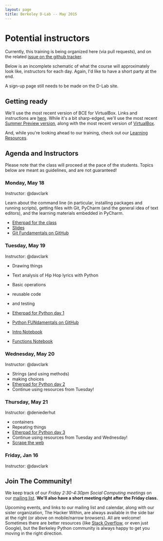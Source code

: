 ```yaml
---
layout: page
title: Berkeley D-Lab -- May 2015
---
```

# Potential instructors

Currently, this training is being organized here (via pull requests), and on the
related [issue on the github
tracker](https://github.com/dlab-berkeley/python-berkeley/issues/37).

Below is an incomplete schematic of what the course will approximately look like,
instructors for each day. Again, I'd like to have a short party at the end.

A sign-up page still needs to be made on the D-Lab site.

## Getting ready

We'll use the most recent version of BCE for VirtualBox. Links and instructions
are [here](http://bce.berkeley.edu/install.html). While it's a bit sharp-edged,
we'll use the most recent [Summer Preview
version](https://berkeley.box.com/s/0hibyy77ojyv6v1ybynioz44htwzs99v), along
with the most recent version of
[VirtualBox](https://www.virtualbox.org/wiki/Downloads).

And, while you're looking ahead to our training, check out our [Learning
Resources](learning_resources.html).

## Agenda and Instructors

Please note that the class will proceed at the pace of the students. Topics
below are meant as guidelines, and are not guaranteed!


### Monday, May 18

Instructor: @davclark

Learn about the command line (in particular, installing packages and running
scripts), getting files with Git, PyCharm (and the general idea of text
editors), and the learning materials embedded in PyCharm.

 - [Etherpad for the class](https://etherpad.mozilla.org/2015-05-dlab-fundamentals)
 - [Slides](https://docs.google.com/presentation/d/1RwrP4171VsgA-cj4p9h5bfOgZ4xWzH4Op_RlXqBgIss/edit?usp=sharing)
 - [Git Fundamentals on GitHub](https://github.com/dlab-berkeley/git-fundamentals)


### Tuesday, May 19

Instructor: @davclark

 - Drawing things
 - Text analysis of Hip Hop lyrics with Python

 - Basic operations
 - reusable code
 - and testing
 - [Etherpad for Python day 1]()
 - [Python FUNdamentals on GitHub](https://github.com/dlab-berkeley/python-fundamentals)
 - [Intro Notebook](https://github.com/dlab-berkeley/python-fundamentals/blob/master/cheat-sheets/01-Intro.ipynb)
 - [Functions Notebook](https://github.com/dlab-berkeley/python-fundamentals/blob/master/cheat-sheets/02-Functions%20and%20Using%20Modules.ipynb)


### Wednesday, May 20

Instructor: @davclark

 - Strings (and using methods)
 - making choices
 - [Etherpad for Python day 2]()
 - Continue using resources from Tuesday!


### Thursday, May 21

Instructor: @deniederhut

 - containers
 - Repeating things
 - [Etherpad for Python day 3]()
 - Continue using resources from Tuesday and Wednesday!
 - [Scrape the web](http://docs.python-guide.org/en/latest/scenarios/scrape/)


### Friday, Jan 16

Instructor: @davclark

## Join The Community!

We keep track of our *Friday 2:30-4:30pm Social Computing meetings* on our [mailing
list](https://www.mail-archive.com/socialcomputing@lists.berkeley.edu).
**We'll also have a short meeting right after the Friday class.**

Upcoming events, and links to our mailing list and calendar, along with our
sister organization, The Hacker Within, are always available in the side bar at
the right (or above on mobile/narrow browsers). All are welcome! Sometimes there
are better resources (like [Stack Overflow](http://stackoverflow.com), or even
just Google), but the Berkeley Python community is always happy to get you
moving in the right direction.
